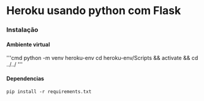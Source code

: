 # Heroku usando python com Flask


### Instalação

#### Ambiente virtual

'''cmd
python -m venv heroku-env
cd heroku-env/Scripts && activate && cd ../../
'''

#### Dependencias
```
pip install -r requirements.txt
```